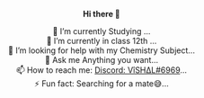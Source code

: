 <div align="center">
  
  <b> Hi there 👋  </b>  

🔭 I’m currently Studying ...  
🌱 I’m currently in class 12th ...  
🤔 I’m looking for help with my Chemistry Subject...  
💬 Ask me Anything you want...  
📫 How to reach me: [Discord: VîSH∆L#6969](https://discord.com/users/726287877897584673)...  
⚡ Fun fact: Searching for a mate😅...  

</div>
